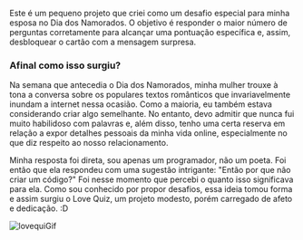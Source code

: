 Este é um pequeno projeto que criei como um desafio especial para minha esposa no Dia dos Namorados. O objetivo é responder o maior número de perguntas corretamente para alcançar uma pontuação específica e, assim, desbloquear o cartão com a mensagem surpresa. 

### Afinal como isso surgiu? 

Na semana que antecedia o Dia dos Namorados, minha mulher trouxe à tona a conversa sobre os populares textos românticos que invariavelmente inundam a internet nessa ocasião. Como a maioria, eu também estava considerando criar algo semelhante. No entanto, devo admitir que nunca fui muito habilidoso com palavras e, além disso, tenho uma certa reserva em relação a expor detalhes pessoais da minha vida online, especialmente no que diz respeito ao nosso relacionamento.

Minha resposta foi direta, sou apenas um programador, não um poeta. Foi então que ela respondeu com uma sugestão intrigante: "Então por que não criar um código?" Foi nesse momento que percebi o quanto isso significava para ela. Como sou conhecido por propor desafios, essa ideia tomou forma e assim surgiu o Love Quiz, um projeto modesto, porém carregado de afeto e dedicação. :D

![lovequiGif](https://user-images.githubusercontent.com/47543698/178126288-7c0d063e-90e1-4b82-b075-2b2dc1c32b1c.gif)
